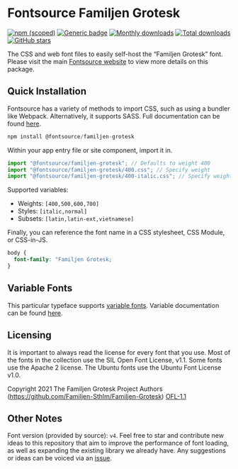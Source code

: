 # Fontsource Familjen Grotesk

[![npm (scoped)](https://img.shields.io/npm/v/@fontsource/familjen-grotesk?color=brightgreen)](https://www.npmjs.com/package/@fontsource/familjen-grotesk) [![Generic badge](https://img.shields.io/badge/fontsource-passing-brightgreen)](https://github.com/fontsource/fontsource) [![Monthly downloads](https://badgen.net/npm/dm/@fontsource/familjen-grotesk)](https://github.com/fontsource/fontsource) [![Total downloads](https://badgen.net/npm/dt/@fontsource/familjen-grotesk)](https://github.com/fontsource/fontsource) [![GitHub stars](https://img.shields.io/github/stars/fontsource/fontsource.svg?style=social&label=Star)](https://github.com/fontsource/fontsource/stargazers)

The CSS and web font files to easily self-host the “Familjen Grotesk” font. Please visit the main [Fontsource website](https://fontsource.org/fonts/familjen-grotesk) to view more details on this package.

## Quick Installation

Fontsource has a variety of methods to import CSS, such as using a bundler like Webpack. Alternatively, it supports SASS. Full documentation can be found [here](https://fontsource.org/docs/introduction).

```javascript
npm install @fontsource/familjen-grotesk
```

Within your app entry file or site component, import it in.

```javascript
import "@fontsource/familjen-grotesk"; // Defaults to weight 400
import "@fontsource/familjen-grotesk/400.css"; // Specify weight
import "@fontsource/familjen-grotesk/400-italic.css"; // Specify weight and style

```

Supported variables:
- Weights: `[400,500,600,700]`
- Styles: `[italic,normal]`
- Subsets: `[latin,latin-ext,vietnamese]`

Finally, you can reference the font name in a CSS stylesheet, CSS Module, or CSS-in-JS.

```css
body {
  font-family: "Familjen Grotesk;
}
```

## Variable Fonts

This particular typeface supports [variable fonts](https://developer.mozilla.org/en-US/docs/Web/CSS/CSS_Fonts/Variable_Fonts_Guide).
Variable documentation can be found [here](https://fontsource.org/docs/variable-fonts).

## Licensing
It is important to always read the license for every font that you use.
Most of the fonts in the collection use the SIL Open Font License, v1.1. Some fonts use the Apache 2 license. The Ubuntu fonts use the Ubuntu Font License v1.0.

Copyright 2021 The Familjen Grotesk Project Authors (https://github.com/Familjen-Sthlm/Familjen-Grotesk)
[OFL-1.1](http://scripts.sil.org/OFL)

## Other Notes
Font version (provided by source): `v4`.
Feel free to star and contribute new ideas to this repository that aim to improve the performance of font loading, as well as expanding the existing library we already have. Any suggestions or ideas can be voiced via an [issue](https://github.com/fontsource/fontsource/issues).